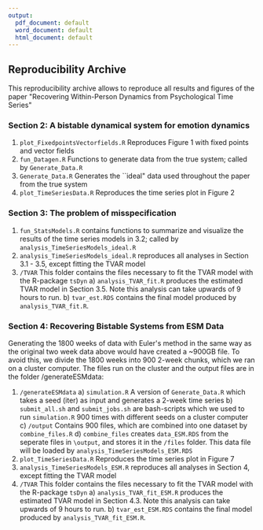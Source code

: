```yaml
---
output:
  pdf_document: default
  word_document: default
  html_document: default
---
```

## Reproducibility Archive

This reproducibility archive allows to reproduce all results and figures of the paper "Recovering Within-Person Dynamics from Psychological Time Series" 


### Section 2: A bistable dynamical system for emotion dynamics

1. `plot_FixedpointsVectorfields.R` Reproduces Figure 1 with fixed points and vector fields
2. `fun_Datagen.R` Functions to generate data from the true system; called by `Generate_Data.R`
3. `Generate_Data.R` Generates the ``ideal" data used throughout the paper from the true system
4. `plot_TimeSeriesData.R` Reproduces the time series plot in Figure 2


### Section 3: The problem of misspecification

1. `fun_StatsModels.R` contains functions to summarize and visualize the results of the time series models in 3.2; called by `analysis_TimeSeriesModels_ideal.R`
2. `analysis_TimeSeriesModels_ideal.R` reproduces all analyses in Section 3.1 - 3.5, except fitting the TVAR model
3. `/TVAR` This folder contains the files necessary to fit the TVAR model with the R-package `tsDyn`
    a) `analysis_TVAR_fit.R` produces the estimated TVAR model in Section 3.5. Note this analysis can take upwards of 9 hours to run.
    b) `tvar_est.RDS` contains the final model produced by `analysis_TVAR_fit.R`.


### Section 4: Recovering Bistable Systems from ESM Data

Generating the 1800 weeks of data with Euler's method in the same way as the original two week data above would have created a ~900GB file. To avoid this, we divide the 1800 weeks into 900 2-week chunks, which we ran on a cluster computer. The files run on the cluster and the output files are in the folder /generateESMdata:

1. `/generateESMdata`
    a) `simulation.R` A version of `Generate_Data.R` which takes a seed (iter) as input and generates a 2-week time series
    b) `submit_all.sh` and `submit_jobs.sh` are bash-scripts which we used to run `simulation.R` 900 times with different seeds on a cluster computer
    c) `/output` Contains 900 files, which are combined into one dataset by `combine_files.R` 
    d) `combine_files` creates `data_ESM.RDS` from the seperate files in `\output`, and stores it in the `/files` folder. This data file will be loaded by `analysis_TimeSeriesModels_ESM.RDS`
2. `plot_TimeSeriesData.R` Reproduces the time series plot in Figure 7
3. `analysis_TimeSeriesModels_ESM.R` reproduces all analyses in Section 4, except fitting the TVAR model
4. `/TVAR` This folder contains the files necessary to fit the TVAR model with the R-package `tsDyn`
    a) `analysis_TVAR_fit_ESM.R` produces the estimated TVAR model in Section 4.3. Note this analysis can take upwards of 9 hours to run.
    b) `tvar_est_ESM.RDS` contains the final model produced by `analysis_TVAR_fit_ESM.R`.



